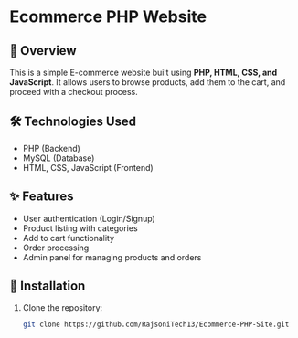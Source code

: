 # Ecommerce PHP Website

## 📌 Overview
This is a simple E-commerce website built using **PHP, HTML, CSS, and JavaScript**. It allows users to browse products, add them to the cart, and proceed with a checkout process.

## 🛠️ Technologies Used
- PHP (Backend)
- MySQL (Database)
- HTML, CSS, JavaScript (Frontend)

## ✨ Features
- User authentication (Login/Signup)
- Product listing with categories
- Add to cart functionality
- Order processing
- Admin panel for managing products and orders

## 📂 Installation
1. Clone the repository:
   ```bash
   git clone https://github.com/RajsoniTech13/Ecommerce-PHP-Site.git
